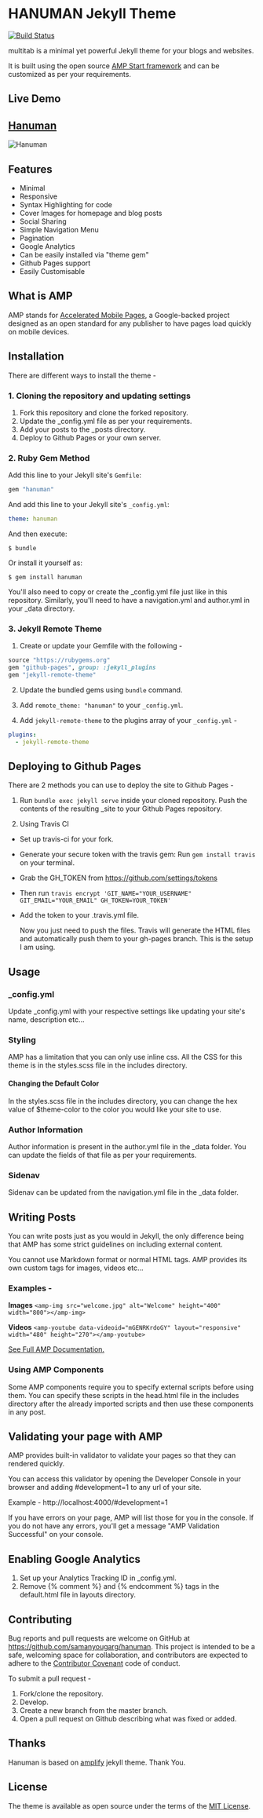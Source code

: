# HANUMAN Jekyll Theme

[![Build Status](https://travis-ci.org/samanyougarg/hanuman.svg?branch=master)](https://travis-ci.org/samanyougarg/hanuman)

multitab is a minimal yet powerful Jekyll theme for your blogs and websites.

It is built using the open source [AMP Start framework](https://www.ampstart.com/) and can be customized as per your requirements.

## Live Demo
## [Hanuman](https://samanyougarg.com/hanuman)
![Hanuman](https://www.google.co.kr/url?sa=i&rct=j&q=&esrc=s&source=images&cd=&cad=rja&uact=8&ved=0ahUKEwi1nu-82YvYAhWBLpQKHegHDf4QjRwIBw&url=http%3A%2F%2Fblog.koreadaily.com%2Fckrhee1010%2F860009&psig=AOvVaw0qhyYnAW4psJVhm-cJzsSU&ust=1513416369205352 "Hanuman Preview")


## Features

- Minimal
- Responsive
- Syntax Highlighting for code
- Cover Images for homepage and blog posts
- Social Sharing
- Simple Navigation Menu
- Pagination
- Google Analytics
- Can be easily installed via "theme gem"
- Github Pages support
- Easily Customisable

## What is AMP

AMP stands for [Accelerated Mobile Pages](https://www.ampproject.org/), a Google-backed project designed as an open standard for any publisher to have pages load quickly on mobile devices.

## Installation

There are different ways to install the theme - 

### 1. Cloning the repository and updating settings
1. Fork this repository and clone the forked repository.
2. Update the _config.yml file as per your requirements.
3. Add your posts to the _posts directory.
4. Deploy to Github Pages or your own server.

### 2. Ruby Gem Method
Add this line to your Jekyll site's `Gemfile`:

```ruby
gem "hanuman"
```

And add this line to your Jekyll site's `_config.yml`:

```yaml
theme: hanuman
```

And then execute:

    $ bundle

Or install it yourself as:

    $ gem install hanuman

You'll also need to copy or create the _config.yml file just like in this repository. Similarly, you'll need to have a navigation.yml and author.yml in your _data directory.

### 3. Jekyll Remote Theme
1. Create or update your Gemfile with the following - 

```ruby
source "https://rubygems.org"
gem "github-pages", group: :jekyll_plugins
gem "jekyll-remote-theme"
```

2. Update the bundled gems using `bundle` command.

3. Add `remote_theme: "hanuman"` to your `_config.yml`.

4. Add `jekyll-remote-theme` to the plugins array of your `_config.yml` - 

```yaml
plugins:
  - jekyll-remote-theme
```    
  
## Deploying to Github Pages

There are 2 methods you can use to deploy the site to Github Pages - 

1. Run `bundle exec jekyll serve` inside your cloned repository. Push the contents of the resulting _site to your Github Pages repository.

2. Using Travis CI
- Set up travis-ci for your fork. 
- Generate your secure token with the travis gem:
  Run `gem install travis` on your terminal.
- Grab the GH_TOKEN from https://github.com/settings/tokens
- Then run `travis encrypt 'GIT_NAME="YOUR_USERNAME" GIT_EMAIL="YOUR_EMAIL" GH_TOKEN=YOUR_TOKEN'`
- Add the token to your .travis.yml file.

  Now you just need to push the files. Travis will generate the HTML files and automatically push them to your gh-pages branch. 
This is the setup I am using.

## Usage

### _config.yml
Update _config.yml with your respective settings like updating your site's name, description etc...

### Styling
AMP has a limitation that you can only use inline css.
All the CSS for this theme is in the styles.scss file in the includes directory.

#### Changing the Default Color
In the styles.scss file in the includes directory, you can change the hex value of $theme-color to the color you would like your site to use.

### Author Information
Author information is present in the author.yml file in the _data folder. You can update the fields of that file as per your requirements.

### Sidenav
Sidenav can be updated from the navigation.yml file in the _data folder.

## Writing Posts
You can write posts just as you would in Jekyll, the only difference being that AMP has some strict guidelines on including external content.

You cannot use Markdown format or normal HTML tags. AMP provides its own custom tags for images, videos etc...

### Examples - 

**Images**
`<amp-img src="welcome.jpg" alt="Welcome" height="400" width="800"></amp-img>`

**Videos**
`<amp-youtube data-videoid="mGENRKrdoGY" layout="responsive" width="480" height="270"></amp-youtube>`

[See Full AMP Documentation.](https://www.ampproject.org/docs/)

### Using AMP Components
Some AMP components require you to specify external scripts before using them.
You can specify these scripts in the head.html file in the includes directory after the already imported scripts and then use these components in any post.

## Validating your page with AMP
AMP provides built-in validator to validate your pages so that they can rendered quickly. 

You can access this validator by opening the Developer Console in your browser and adding #development=1 to any url of your site.

Example - 
http://localhost:4000/#development=1

If you have errors on your page, AMP will list those for you in the console. If you do not have any errors, you'll get a message "AMP Validation Successful" on your console.

## Enabling Google Analytics
1. Set up your Analytics Tracking ID in _config.yml.
2. Remove {% comment %} and {% endcomment %} tags in the default.html file in layouts directory.

## Contributing

Bug reports and pull requests are welcome on GitHub at https://github.com/samanyougarg/hanuman. This project is intended to be a safe, welcoming space for collaboration, and contributors are expected to adhere to the [Contributor Covenant](http://contributor-covenant.org) code of conduct.

To submit a pull request - 

1. Fork/clone the repository.
2. Develop.
3. Create a new branch from the master branch.
4. Open a pull request on Github describing what was fixed or added.

## Thanks
Hanuman is based on [amplify](https://github.com/ageitgey/amplify) jekyll theme. Thank You.

## License

The theme is available as open source under the terms of the [MIT License](https://opensource.org/licenses/MIT).

